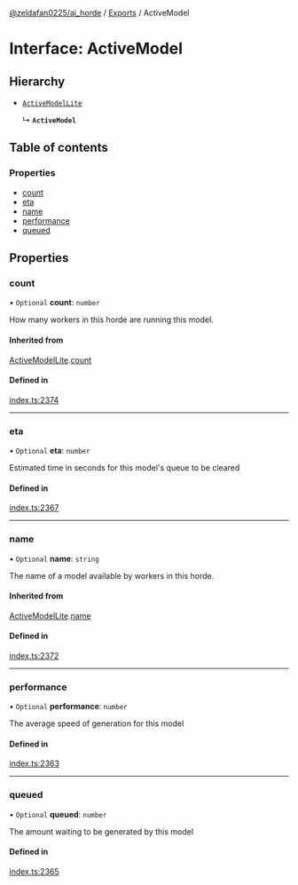 [@zeldafan0225/ai_horde](../README.md) / [Exports](../modules.md) / ActiveModel

# Interface: ActiveModel

## Hierarchy

- [`ActiveModelLite`](ActiveModelLite.md)

  ↳ **`ActiveModel`**

## Table of contents

### Properties

- [count](ActiveModel.md#count)
- [eta](ActiveModel.md#eta)
- [name](ActiveModel.md#name)
- [performance](ActiveModel.md#performance)
- [queued](ActiveModel.md#queued)

## Properties

### count

• `Optional` **count**: `number`

How many workers in this horde are running this model.

#### Inherited from

[ActiveModelLite](ActiveModelLite.md).[count](ActiveModelLite.md#count)

#### Defined in

[index.ts:2374](https://github.com/ZeldaFan0225/ai_horde/blob/ae52afb/index.ts#L2374)

___

### eta

• `Optional` **eta**: `number`

Estimated time in seconds for this model's queue to be cleared

#### Defined in

[index.ts:2367](https://github.com/ZeldaFan0225/ai_horde/blob/ae52afb/index.ts#L2367)

___

### name

• `Optional` **name**: `string`

The name of a model available by workers in this horde.

#### Inherited from

[ActiveModelLite](ActiveModelLite.md).[name](ActiveModelLite.md#name)

#### Defined in

[index.ts:2372](https://github.com/ZeldaFan0225/ai_horde/blob/ae52afb/index.ts#L2372)

___

### performance

• `Optional` **performance**: `number`

The average speed of generation for this model

#### Defined in

[index.ts:2363](https://github.com/ZeldaFan0225/ai_horde/blob/ae52afb/index.ts#L2363)

___

### queued

• `Optional` **queued**: `number`

The amount waiting to be generated by this model

#### Defined in

[index.ts:2365](https://github.com/ZeldaFan0225/ai_horde/blob/ae52afb/index.ts#L2365)
